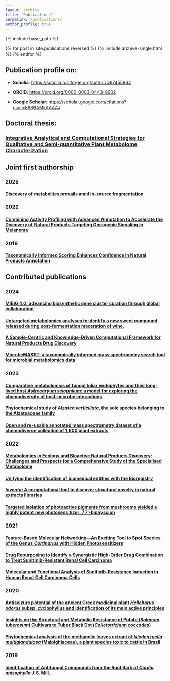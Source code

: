 ```yaml
---
layout: archive
title: "Publications"
permalink: /publications/
author_profile: true
---
```


{% include base_path %}

{% for post in site.publications reversed %}
{% include archive-single.html %}
{% endfor %}

## Publication profile on:

* **Scholia**: <https://scholia.toolforge.org/author/Q97455964>

* **ORCID**: <https://orcid.org/0000-0003-0443-9902>

* **Google Scholar**: <https://scholar.google.com/citations?user=8889AMkAAAAJ>

## Doctoral thesis:

### [Integrative Analytical and Computational Strategies for Qualitative and Semi-quantitative Plant Metabolome Characterization](https://doi.org/10.13097/archive-ouverte/unige:165668)

## Joint first authorship

### 2025

#### [Discovery of metabolites prevails amid in-source fragmentation](https://doi.org/10.1038/s42255-025-01239-4)

### 2022

#### [Combining Activity Profiling with Advanced Annotation to Accelerate the Discovery of Natural Products Targeting Oncogenic Signaling in Melanoma](https://doi.org/10.1021/acs.jnatprod.2c00146)

### 2019

#### [Taxonomically Informed Scoring Enhances Confidence in Natural Products Annotation](https://doi.org/10.3389/fpls.2019.01329)

## Contributed publications

### 2024

#### [MIBiG 4.0: advancing biosynthetic gene cluster curation through global collaboration](https://doi.org/10.1093/nar/gkae1115)

#### [Untargeted metabolomics analyses to identify a new sweet compound released during post-fermentation maceration of wine.](https://doi.org/10.1016/j.foodchem.2024.140801_bb0005)

#### [A Sample-Centric and Knowledge-Driven Computational Framework for Natural Products Drug Discovery](https://doi.org/10.1021/acscentsci.3c00800)

#### [MicrobeMASST: a taxonomically informed mass spectrometry search tool for microbial metabolomics data](https://doi.org/10.1038/s41564-023-01575-9)

### 2023

#### [Comparative metabolomics of fungal foliar endophytes and their long-lived host *Astrocaryum sciophilum*: a model for exploring the chemodiversity of host-microbe interactions](https://doi.org/10.3389/fpls.2023.1278745)

#### [Phytochemical study of *Alzatea verticillata*, the sole species belonging to the Alzateaceae family](https://doi.org/10.3389/fntpr.2023.1147195)

#### [Open and re-usable annotated mass spectrometry dataset of a chemodiverse collection of 1,600 plant extracts](https://doi.org/10.1093/gigascience/giac124)

### 2022

#### [Metabolomics in Ecology and Bioactive Natural Products Discovery: Challenges and Prospects for a Comprehensive Study of the Specialised Metabolome](https://doi.org/10.2533/chimia.2022.954)

#### [Unifying the identification of biomedical entities with the Bioregistry](https://doi.org/10.1038/s41597-022-01807-3)

#### [*Inventa*: A computational tool to discover structural novelty in natural extracts libraries](https://doi.org/10.3389/fmolb.2022.1028334)

#### [Targeted isolation of photoactive pigments from mushrooms yielded a highly potent new photosensitizer: 7,7′-biphyscion](https://doi.org/10.1038/s41598-022-04975-9)

### 2021

#### [Feature-Based Molecular Networking—An Exciting Tool to Spot Species of the Genus *Cortinarius* with Hidden Photosensitizers](https://doi.org/10.3390/metabo11110791)

#### [Drug Repurposing to Identify a Synergistic High-Order Drug Combination to Treat Sunitinib-Resistant Renal Cell Carcinoma](https://doi.org/10.3390/cancers13163978)

#### [Molecular and Functional Analysis of Sunitinib-Resistance Induction in Human Renal Cell Carcinoma Cells](https://doi.org/10.3390/ijms22126467)

### 2020

#### [Antiseizure potential of the ancient Greek medicinal plant *Helleborus odorus* subsp. cyclophyllus and identification of its main active principles](https://doi.org/10.1016/j.jep.2020.112954)

#### [Insights on the Structural and Metabolic Resistance of Potato (*Solanum tuberosum*) Cultivars to Tuber Black Dot (*Colletotrichum coccodes*)](https://doi.org/10.3389/fpls.2020.01287)

#### [Phytochemical analysis of the methanolic leaves extract of *Niedenzuella multiglandulosa* (Malpighiaceae), a plant species toxic to cattle in Brazil](https://doi.org/10.1016/j.phytol.2020.02.005)

### 2019

#### [Identification of Antifungal Compounds from the Root Bark of *Cordia anisophylla* J.S. Mill.](https://doi.org/10.21577/0103-5053.20180221)

